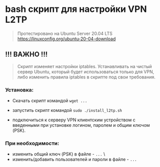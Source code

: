 # bash скрипт для настройки VPN L2TP
> Протестировано на Ubuntu Server 20.04 LTS \
https://linuxconfig.org/ubuntu-20-04-download

## !!! ВАЖНО !!!

> Скрипт изменяет настройки iptables. Устанавливать на чистый сервер Ubuntu, который будет использоваться только для VPN, либо изменить правила iptables в скрипте под свои требования.

### Установка:

- Скачать скрипт командой `wget ...`

- запустить скрипт командой `sudo ./install_l2tp.sh`

- подключиться к серверу VPN клиентским устройством с введенными при установке логином, паролем и общим ключом (PSK).


### При необходимости: 

- изменить общий ключ (PSK) в файле - `...` \
- изменить/добавить пользователей и пароли в файле - `...`
